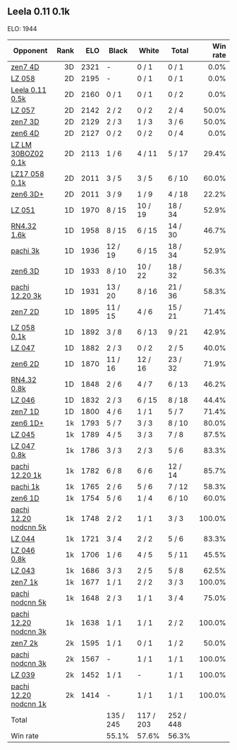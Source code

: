 ## Leela 0.11 0.1k ##

ELO: 1944

Opponent | Rank | ELO | Black | White | Total | Win rate
---------|-----:|----:|-------|-------|-------|-------:
[zen7 4D](zen7%204D.md) | 3D | 2321 | - | 0 / 1 | 0 / 1 | 0.0%
[LZ 058](LZ%20058.md) | 2D | 2195 | - | 0 / 1 | 0 / 1 | 0.0%
[Leela 0.11 0.5k](Leela%200.11%200.5k.md) | 2D | 2160 | 0 / 1 | 0 / 1 | 0 / 2 | 0.0%
[LZ 057](LZ%20057.md) | 2D | 2142 | 2 / 2 | 0 / 2 | 2 / 4 | 50.0%
[zen7 3D](zen7%203D.md) | 2D | 2129 | 2 / 3 | 1 / 3 | 3 / 6 | 50.0%
[zen6 4D](zen6%204D.md) | 2D | 2127 | 0 / 2 | 0 / 2 | 0 / 4 | 0.0%
[LZ LM 30BOZ02 0.1k](LZ%20LM%2030BOZ02%200.1k.md) | 2D | 2113 | 1 / 6 | 4 / 11 | 5 / 17 | 29.4%
[LZ17 058 0.1k](LZ17%20058%200.1k.md) | 2D | 2011 | 3 / 5 | 3 / 5 | 6 / 10 | 60.0%
[zen6 3D+](zen6%203D+.md) | 2D | 2011 | 3 / 9 | 1 / 9 | 4 / 18 | 22.2%
[LZ 051](LZ%20051.md) | 1D | 1970 | 8 / 15 | 10 / 19 | 18 / 34 | 52.9%
[RN4.32 1.6k](RN4.32%201.6k.md) | 1D | 1958 | 8 / 15 | 6 / 15 | 14 / 30 | 46.7%
[pachi 3k](pachi%203k.md) | 1D | 1936 | 12 / 19 | 6 / 15 | 18 / 34 | 52.9%
[zen6 3D](zen6%203D.md) | 1D | 1933 | 8 / 10 | 10 / 22 | 18 / 32 | 56.3%
[pachi 12.20 3k](pachi%2012.20%203k.md) | 1D | 1931 | 13 / 20 | 8 / 16 | 21 / 36 | 58.3%
[zen7 2D](zen7%202D.md) | 1D | 1895 | 11 / 15 | 4 / 6 | 15 / 21 | 71.4%
[LZ 058 0.1k](LZ%20058%200.1k.md) | 1D | 1892 | 3 / 8 | 6 / 13 | 9 / 21 | 42.9%
[LZ 047](LZ%20047.md) | 1D | 1882 | 2 / 3 | 0 / 2 | 2 / 5 | 40.0%
[zen6 2D](zen6%202D.md) | 1D | 1870 | 11 / 16 | 12 / 16 | 23 / 32 | 71.9%
[RN4.32 0.8k](RN4.32%200.8k.md) | 1D | 1848 | 2 / 6 | 4 / 7 | 6 / 13 | 46.2%
[LZ 046](LZ%20046.md) | 1D | 1832 | 2 / 3 | 6 / 15 | 8 / 18 | 44.4%
[zen7 1D](zen7%201D.md) | 1D | 1800 | 4 / 6 | 1 / 1 | 5 / 7 | 71.4%
[zen6 1D+](zen6%201D+.md) | 1k | 1793 | 5 / 7 | 3 / 3 | 8 / 10 | 80.0%
[LZ 045](LZ%20045.md) | 1k | 1789 | 4 / 5 | 3 / 3 | 7 / 8 | 87.5%
[LZ 047 0.8k](LZ%20047%200.8k.md) | 1k | 1786 | 3 / 3 | 2 / 3 | 5 / 6 | 83.3%
[pachi 12.20 1k](pachi%2012.20%201k.md) | 1k | 1782 | 6 / 8 | 6 / 6 | 12 / 14 | 85.7%
[pachi 1k](pachi%201k.md) | 1k | 1765 | 2 / 6 | 5 / 6 | 7 / 12 | 58.3%
[zen6 1D](zen6%201D.md) | 1k | 1754 | 5 / 6 | 1 / 4 | 6 / 10 | 60.0%
[pachi 12.20 nodcnn 5k](pachi%2012.20%20nodcnn%205k.md) | 1k | 1748 | 2 / 2 | 1 / 1 | 3 / 3 | 100.0%
[LZ 044](LZ%20044.md) | 1k | 1721 | 3 / 4 | 2 / 2 | 5 / 6 | 83.3%
[LZ 046 0.8k](LZ%20046%200.8k.md) | 1k | 1706 | 1 / 6 | 4 / 5 | 5 / 11 | 45.5%
[LZ 043](LZ%20043.md) | 1k | 1686 | 3 / 3 | 2 / 5 | 5 / 8 | 62.5%
[zen7 1k](zen7%201k.md) | 1k | 1677 | 1 / 1 | 2 / 2 | 3 / 3 | 100.0%
[pachi nodcnn 5k](pachi%20nodcnn%205k.md) | 1k | 1648 | 2 / 3 | 1 / 1 | 3 / 4 | 75.0%
[pachi 12.20 nodcnn 3k](pachi%2012.20%20nodcnn%203k.md) | 1k | 1638 | 1 / 1 | 1 / 1 | 2 / 2 | 100.0%
[zen7 2k](zen7%202k.md) | 2k | 1595 | 1 / 1 | 0 / 1 | 1 / 2 | 50.0%
[pachi nodcnn 3k](pachi%20nodcnn%203k.md) | 2k | 1567 | - | 1 / 1 | 1 / 1 | 100.0%
[LZ 039](LZ%20039.md) | 2k | 1452 | 1 / 1 | - | 1 / 1 | 100.0%
[pachi 12.20 nodcnn 1k](pachi%2012.20%20nodcnn%201k.md) | 2k | 1414 | - | 1 / 1 | 1 / 1 | 100.0%
Total | | | 135 / 245 | 117 / 203 | 252 / 448 | 
Win rate| | | 55.1% | 57.6% | 56.3% | 

